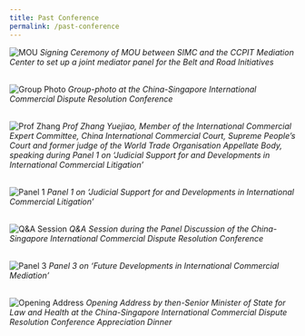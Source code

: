 ```yaml
---
title: Past Conference
permalink: /past-conference
---
```


![MOU](/images/01.JPG) 
*Signing Ceremony of MOU between SIMC and the CCPIT Mediation Center to set up a joint mediator panel for the Belt and Road Initiatives*
<br>
<br>

![Group Photo](/images/02.JPG) 
*Group-photo at the China-Singapore International Commercial Dispute Resolution Conference*
<br>
<br>

![Prof Zhang](/images/03.JPG) 
*Prof Zhang Yuejiao, Member of the International Commercial Expert Committee, China International Commercial Court, Supreme People’s Court and former judge of the World Trade Organisation Appellate Body, speaking during Panel 1 on ‘Judicial Support for and Developments in International Commercial Litigation’*
<br>
<br>

![Panel 1](/images/04.JPG) 
*Panel 1 on ‘Judicial Support for and Developments in International Commercial Litigation’*
<br>
<br>

![Q&A Session](/images/05.JPG) 
*Q&A Session during the Panel Discussion of the China-Singapore International Commercial Dispute Resolution Conference*
<br>
<br>

![Panel 3](/images/06.JPG) 
*Panel 3 on ‘Future Developments in International Commercial Mediation’*
<br>
<br>

![Opening Address](/images/07.JPG) 
*Opening Address by then-Senior Minister of State for Law and Health at the China-Singapore International Commercial Dispute Resolution Conference Appreciation Dinner*




